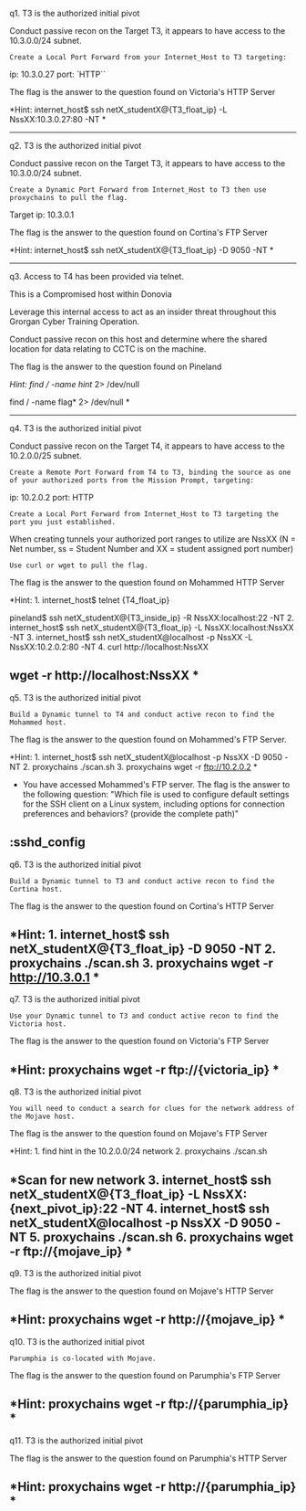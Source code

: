 q1.
T3 is the authorized initial pivot

Conduct passive recon on the Target T3, it appears to have access to the 10.3.0.0/24 subnet.

    Create a Local Port Forward from your Internet_Host to T3 targeting:

ip: 10.3.0.27
port: `HTTP``

The flag is the answer to the question found on Victoria's HTTP Server

*Hint:
internet_host$ ssh netX_studentX@{T3_float_ip} -L NssXX:10.3.0.27:80 -NT
*

--------------------------------------------------------------------------------------------------
q2.
T3 is the authorized initial pivot

Conduct passive recon on the Target T3, it appears to have access to the 10.3.0.0/24 subnet.

    Create a Dynamic Port Forward from Internet_Host to T3 then use proxychains to pull the flag.

Target ip: 10.3.0.1

The flag is the answer to the question found on Cortina's FTP Server

*Hint:
internet_host$ ssh netX_studentX@{T3_float_ip} -D 9050 -NT
*

---------------------------------------------------------------------------------------------------
q3.
Access to T4 has been provided via telnet.

This is a Compromised host within Donovia

Leverage this internal access to act as an insider threat throughout this Grorgan Cyber Training Operation.

Conduct passive recon on this host and determine where the shared location for data relating to CCTC is on the machine.

The flag is the answer to the question found on Pineland

*Hint:
find / -name hint* 2> /dev/null

find / -name flag* 2> /dev/null
*

---------------------------------------------------------------------------------------------------
q4.
T3 is the authorized initial pivot

Conduct passive recon on the Target T4, it appears to have access to the 10.2.0.0/25 subnet.

    Create a Remote Port Forward from T4 to T3, binding the source as one of your authorized ports from the Mission Prompt, targeting:

ip: 10.2.0.2 port: HTTP

    Create a Local Port Forward from Internet_Host to T3 targeting the port you just established.

When creating tunnels your authorized port ranges to utilize are NssXX (N = Net number, ss = Student Number and XX = student assigned port number)

    Use curl or wget to pull the flag.

The flag is the answer to the question found on Mohammed HTTP Server

*Hint:
	1.
internet_host$ telnet {T4_float_ip}

pineland$ ssh netX_studentX@{T3_inside_ip} -R NssXX:localhost:22 -NT
	2.
internet_host$ ssh netX_studentX@{T3_float_ip} -L NssXX:localhost:NssXX -NT
	3.
internet_host$ ssh netX_studentX@localhost -p NssXX -L NssXX:10.2.0.2:80 -NT
	4.
curl http://localhost:NssXX

wget -r http://localhost:NssXX
*
---------------------------------------------------------------------------------------------------
q5.
T3 is the authorized initial pivot

    Build a Dynamic tunnel to T4 and conduct active recon to find the Mohammed host.

The flag is the answer to the question found on Mohammed's FTP Server.

*Hint:
1.
internet_host$ ssh netX_studentX@localhost -p NssXX -D 9050 -NT
2.
proxychains ./scan.sh
3.
proxychains wget -r ftp://10.2.0.2
*
- You have accessed Mohammed's FTP server. The flag is the answer to the following question: "Which file is used to configure default settings for the SSH client on a Linux system, including options for connection preferences and behaviors? (provide the complete path)"

:sshd_config
---------------------------------------------------------------------------------------------------
q6.
T3 is the authorized initial pivot

    Build a Dynamic tunnel to T3 and conduct active recon to find the Cortina host.

The flag is the answer to the question found on Cortina's HTTP Server

*Hint:
1.
internet_host$ ssh netX_studentX@{T3_float_ip} -D 9050 -NT
2.
proxychains ./scan.sh
3.
proxychains wget -r http://10.3.0.1
*
---------------------------------------------------------------------------------------------------
q7.
T3 is the authorized initial pivot

    Use your Dynamic tunnel to T3 and conduct active recon to find the Victoria host.

The flag is the answer to the question found on Victoria's FTP Server

*Hint:
proxychains wget -r ftp://{victoria_ip}
*
---------------------------------------------------------------------------------------------------
q8.
T3 is the authorized initial pivot

    You will need to conduct a search for clues for the network address of the Mojave host.

The flag is the answer to the question found on Mojave's FTP Server

*Hint:
1.
find hint in the 10.2.0.0/24 network
2.
proxychains ./scan.sh

*Scan for new network
3.
internet_host$ ssh netX_studentX@{T3_float_ip} -L NssXX:{next_pivot_ip}:22 -NT
4.
internet_host$ ssh netX_studentX@localhost -p NssXX -D 9050 -NT
5.
proxychains ./scan.sh
6.
proxychains wget -r ftp://{mojave_ip}
*
---------------------------------------------------------------------------------------------------
q9.
T3 is the authorized initial pivot

The flag is the answer to the question found on Mojave's HTTP Server

*Hint:
proxychains wget -r http://{mojave_ip}
*
---------------------------------------------------------------------------------------------------
q10.
T3 is the authorized initial pivot

    Parumphia is co-located with Mojave.

The flag is the answer to the question found on Parumphia's FTP Server

*Hint:
proxychains wget -r ftp://{parumphia_ip}
*
---------------------------------------------------------------------------------------------------
q11.
T3 is the authorized initial pivot

The flag is the answer to the question found on Parumphia's HTTP Server

*Hint:
proxychains wget -r http://{parumphia_ip}
*
---------------------------------------------------------------------------------------------------
